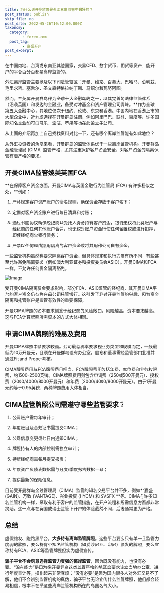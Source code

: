 ```yaml
---
title: 为什么说开曼监管是外汇离岸监管中最好的？
post_status: publish
skip_file: no
post_date: 2022-05-26T10:52:00.000Z
taxonomy:
  category:
        - forex-com
  post_tag:
        - 嘉盛开户
post_excerpt: 
---
```

在中国内地、台湾或东南亚其他国家，交易CFD、数字货币、期货等资产，能开户的平台百分百都是离岸监管的。

外汇离岸监管主要涉及以下司法管辖区：开曼、维京、百慕大、巴哈马、伯利兹、毛里求斯、塞舌尔、圣文森特格拉纳丁斯、马绍尔和瓦努阿图。

然而，**英属开曼群岛作为全球十大金融岛屿之一，以其完善的法律监管体系（沿袭英国）和发达的金融业，备受对冲基金和资产管理公司青睐。**作为全球第五大金融中心，其地位仅次于纽约、伦敦、东京和香港。中国内地在香港上市的大型企业中，近九成选择在开曼群岛注册，例如阿里巴巴、联想、百度等。许多国际知名企业如可口可乐、宝洁、苹果等也在此设立子公司。

从上面的介绍再加上自己找找资料对比一下，还有哪个离岸监管能有如此地位？

从外汇投资者的角度来看，开曼群岛的监管体系优于一些离岸监管机构。开曼群岛金融管理局 (CIMA) 监管严格，尤其注重保护客户资金安全，对客户资金的隔离保管有着严格的要求。

## 开曼CIMA监管媲美英国FCA

**在保障客户资金方面，开曼CIMA与英国金融行为监管局 (FCA) 有许多相似之处，**例如：

1. 严格规定客户资产账户的命名规则，确保资金存放于客户名下；

1. 定期对客户资金账户进行每日清算和对账；

1. 通过书面协议确保经纪商以受托人身份持有客户资金，银行无权将此类账户与经纪商的任何其他账户合并，也无权对账户资金行使任何留置权或进行扣押，即使经纪商欠银行债务；

1. 严禁以任何理由挪用隔离的客户资金或将其用作公司自有资金。

一些监管机构虽然也要求隔离客户资金，但具体规定和执行力度有所不同，有些甚至允许豁免隔离要求（例如澳大利亚证券和投资委员会ASIC）。开曼CIMA和FCA一样，不允许任何资金隔离豁免。

![Image](https://prod-files-secure.s3.us-west-2.amazonaws.com/39ed1227-6d7d-4570-be36-9ccd4a2c4241/bd849744-3fcb-4a37-8312-357962c8f065/image.png?X-Amz-Algorithm=AWS4-HMAC-SHA256&X-Amz-Content-Sha256=UNSIGNED-PAYLOAD&X-Amz-Credential=ASIAZI2LB4666YBBNHK4%2F20250710%2Fus-west-2%2Fs3%2Faws4_request&X-Amz-Date=20250710T041343Z&X-Amz-Expires=3600&X-Amz-Security-Token=IQoJb3JpZ2luX2VjEKz%2F%2F%2F%2F%2F%2F%2F%2F%2F%2FwEaCXVzLXdlc3QtMiJHMEUCIE048N81%2FdrnDH9kSmcBBoR5zekDFr9xYmmTkw1ZLeAPAiEA%2FV5XaIf7qvUxFVZRR3V9lcLZwWCPwFbUADY60%2FXZAx4qiAQItP%2F%2F%2F%2F%2F%2F%2F%2F%2F%2FARAAGgw2Mzc0MjMxODM4MDUiDHo43FZNJfoCPtwJ4yrcA%2BevO6Cs%2F8ewJpIWdSmNM3QvdK6lCHYe56rK%2FZnWO2Vb1nb2gqhfqtMJoedXL3IAtZVSz%2FTemM7pi8q8k%2BhVZGCfr%2FbtTjB26UMMw6Ktda%2FuSCsDcJjmZXqBaJG12pOdaeA%2BrEUwNGdEGuv1LOpLnr8P4thcezEcWVxpifABCKLuHmX1S7oZOV4rABFFWsC7xeIAS20BSr%2FeV4hoxCsMMJxwAROmldayAeRLDJ7RF%2BLaVH35OcjaqABjO8OtLkjNZG9gvrGvRdXTP0gItWSzLL%2FsOluw7thobWbihbwvz%2BLghIIBjWhgvhSnB7iR6XngNcak2ySm2K%2B4gU3OJzevqpl9ng9z9c%2BECBpiODJ6USqrJZMVmKgfR5gq%2BlI8R3a6X944AUmybko%2Bc95AyFqkU33ZwXswj9HYzeGaXqsi%2B86p6yVKOLEOOwxykTU8pFla6XE2VHUodrZ%2BTeVHKeObtEmJhTOsqdYi0QyFgHqBDm4WlfL1kYTMSPtJ4Xl%2BnMlUgVbsr29vi4UWZJhaDT%2FHE5DMYFP9rs7CBE0BJjBDK9vsQm4vd3OZHOicCFwGQg0q0sJZNoYJprDwDQ455zZ58rld7YNg1DKz%2FQ0KQwkdCGkz9BhAru5ySnIaPus4MJHlvMMGOqUBSTzg4ZjRjBoOYvODq6UdH1s9TKg4Gbk5GwAWjY2Z4oUnE0%2BCr83FyAriQLfRVSefjg9m%2Blm%2BFiGjgT79nnMH6vGV2eRFCstqY80VIBQSxTbqpkHsr2pWwc7ZwUuIC5ojNadnpTu5WMaEv3ifods7zPyltdWh9dmvOuKrJps6W%2Bv4TZRmKMQod%2BQCEsDafg%2BpKLaoGestWkKZOMZGlsLuUe2KGTt5&X-Amz-Signature=894b521f674aa87cea41f9595e5b28cdc0bdb8dd0ef7bcb734c19ffa46b38691&X-Amz-SignedHeaders=host&x-amz-checksum-mode=ENABLED&x-id=GetObject)

受开曼CIMA隔离资金要求影响，部分FCA、ASIC监管的经纪商，其开曼CIMA平台的客户资金仍存放在母公司托管银行。这引发了我对开曼监管的兴趣，因为资金隔离和托管账户是监管有效性的重要保障。

开曼CIMA牌照的资本要求侧重于经纪商的风险敞口，风险越高，资本要求越高。这与FCA计算牌照所需资本的方式大体相同。

## **申请CIMA牌照的难易及费用**

开曼CIMA牌照申请要求较高。公司最低资本要求视业务类型和规模而定，一般最低为10万开曼元，且须在开曼群岛设有办公室，股东和董事需经监管部门批准并通过Fit and Proper考核。

CIMA牌照费用与FCA牌照费用相当。FCA牌照费用包括年费、席位费和业务权限费，约1500-2500英镑。CIMA牌照费用则包含申请费（250或500开曼元）、授权费（2000/4000/8000开曼元）和年费（2000/4000/8000开曼元）。由于1开曼元约等于0.95英镑，两种牌照费用大体相当。

## CIMA监管牌照公司需遵守哪些监管要求？

1. 公司账户需每年审计；

1. 年度账目及合规证书需提交CIMA；

1. 公司信息变更须七日内通知CIMA；

1. 牌照持有人的内部控制需独立审计；

1. 持牌经纪商需每月提交报表；

1. 年度资产负债表数据需与月度/季度报告数据一致；

1. 提供最新的保险信息。

目前受开曼群岛金融管理局（CIMA）监管的知名交易平台并不多，例如**嘉盛 (GAIN)、万致 (VANTAGE)、兴业投资 (HYCM) 和 SVSFX **等。CIMA与许多知名监管机构一样，采取有利于客户的监管措施，在开户流程和所需信息方面都非常灵活。这一点与在英国或瑞士监管下开户的体验截然不同，后者通常更为严格。

## 总结

虚假维权、跑路黑平台，**大多持有离岸监管牌照**。这些平台要么只有单一且监管力度弱的牌照，要么持有不知名监管机构（如爱沙尼亚、印尼）颁发的牌照，要么宣称持有FCA、ASIC等监管牌照但实为虚假宣传。

**骗子平台不会刻意选择监管力度强的离岸监管**，因为既没有能力，也没有必要。“没有能力”是因为像开曼群岛这类监管严格的地区会要求设立当地办公室、进行年度审计等，操作起来非常麻烦；“没有必要”是因为国内很多人对外汇交易不了解，他们不会辨别监管机构的真伪，骗子平台无论宣传什么监管牌照，他们都会轻易相信，根本不在乎这些离岸监管机构所在的岛国名气大小。